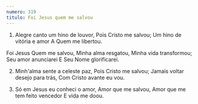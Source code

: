 ```yaml
---
numero: 319
titulo: Foi Jesus quem me salvou
---
```

1. Alegre canto um hino de louvor,
Pois Cristo me salvou;
Um hino de vitória e amor
A Quem me libertou.

Foi Jesus Quem me salvou,
Minha alma resgatou,
Minha vida transformou;
Seu amor anunciarei
E Seu Nome glorificarei.

2. Minh'alma sente a celeste paz,
Pois Cristo me salvou;
Jamais voltar desejo para trás,
Com Cristo avante eu vou.

3. Só em Jesus eu conheci o amor,
Amor que me salvou,
Amor que me tem feito vencedor
E vida me doou.
